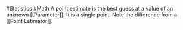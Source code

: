 #Statistics #Math 
A point estimate is the best guess at a value of an unknown [[Parameter]]. It is a single point. Note the difference from a [[Point Estimator]].